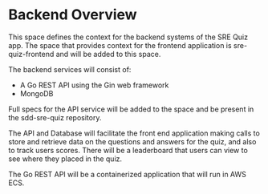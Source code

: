 # Backend Overview

This space defines the context for the backend systems of the SRE Quiz app.
The space that provides context for the frontend application is sre-quiz-frontend and will be added to this space.

The backend services will consist of:

- A Go REST API using the Gin web framework
- MongoDB

Full specs for the API service will be added to the space and be present in the sdd-sre-quiz repository.

The API and Database will facilitate the front end application making calls to store and retrieve data on the questions and answers for the quiz, and also to track users scores.
There will be a leaderboard that users can view to see where they placed in the quiz.

The Go REST API will be a containerized application that will run in AWS ECS.
